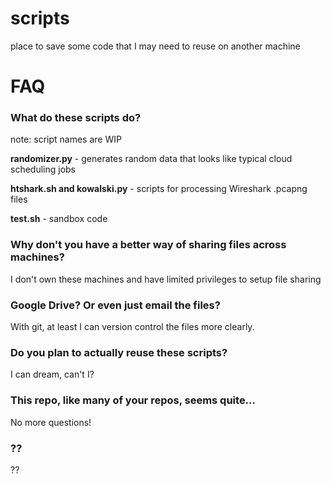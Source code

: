 # scripts
place to save some code that I may need to reuse on another machine

# FAQ

### What do these scripts do?
note: script names are WIP

**randomizer.py** - generates random data that looks like typical cloud scheduling jobs 

**htshark.sh and kowalski.py** - scripts for processing Wireshark .pcapng files

**test.sh** - sandbox code

### Why don't you have a better way of sharing files across machines?
I don't own these machines and have limited privileges to setup file sharing

### Google Drive? Or even just email the files?
With git, at least I can version control the files more clearly. 

### Do you plan to actually reuse these scripts?
I can dream, can't I?

### This repo, like many of your repos, seems quite...
No more questions!

### ??
??

